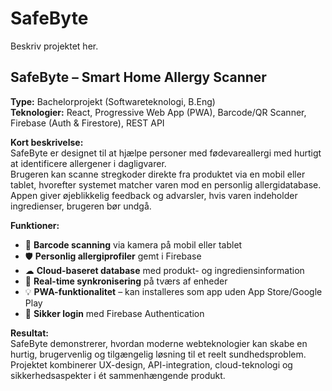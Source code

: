 # SafeByte

Beskriv projektet her.
## SafeByte – Smart Home Allergy Scanner

**Type:** Bachelorprojekt (Softwareteknologi, B.Eng)  
**Teknologier:** React, Progressive Web App (PWA), Barcode/QR Scanner, Firebase (Auth & Firestore), REST API

**Kort beskrivelse:**  
SafeByte er  designet til at hjælpe personer med fødevareallergi med hurtigt at identificere allergener i dagligvarer.  
Brugeren kan scanne stregkoder direkte fra produktet via en mobil eller tablet, hvorefter systemet matcher varen mod en personlig allergidatabase.  
Appen giver øjeblikkelig feedback og advarsler, hvis varen indeholder ingredienser, brugeren bør undgå.

**Funktioner:**
- 📱 **Barcode scanning** via kamera på mobil eller tablet
- 🛡 **Personlig allergiprofiler** gemt i Firebase
- ☁ **Cloud-baseret database** med produkt- og ingrediensinformation
- 🔄 **Real-time synkronisering** på tværs af enheder
- 💡 **PWA-funktionalitet** – kan installeres som app uden App Store/Google Play
- 🔐 **Sikker login** med Firebase Authentication

**Resultat:**  
SafeByte demonstrerer, hvordan moderne webteknologier kan skabe en hurtig, brugervenlig og tilgængelig løsning til et reelt sundhedsproblem.  
Projektet kombinerer UX-design, API-integration, cloud-teknologi og sikkerhedsaspekter i ét sammenhængende produkt.
